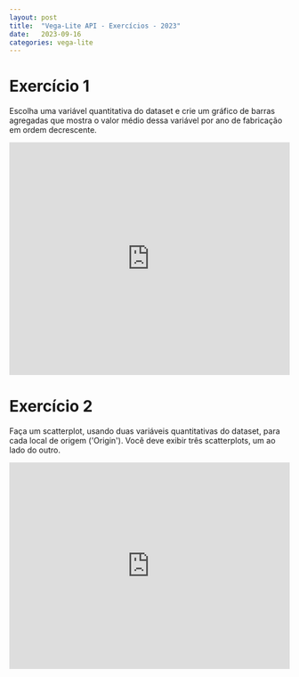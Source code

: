 ```yaml
---
layout: post
title:  "Vega-Lite API - Exercícios - 2023"
date:   2023-09-16
categories: vega-lite
---
```

# Exercício 1  
Escolha uma variável quantitativa do dataset e crie um gráfico de barras agregadas que mostra o valor médio dessa variável por ano de fabricação em ordem decrescente.  
<iframe width="100%" height="418" frameborder="0"
  src="https://observablehq.com/embed/162e2170dc7a3878@141?cells=barplot"></iframe>  

# Exercício 2  
Faça um scatterplot, usando duas variáveis quantitativas do dataset, para cada local de origem ('Origin'). Você deve exibir três scatterplots, um ao lado do outro.  
<iframe width="100%" height="371" frameborder="0"
  src="https://observablehq.com/embed/162e2170dc7a3878@141?cells=scatterplots"></iframe>  

